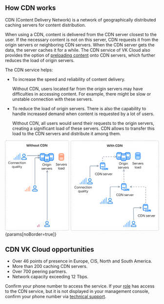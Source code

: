 ## How CDN works

CDN (Content Delivery Network) is a network of geographically distributed caching servers for content distribution.

When using a CDN, content is delivered from the CDN server closest to the user. If the necessary content is not on this server, CDN requests it from the origin servers or neighboring CDN servers. When the CDN server gets the data, the server caches it for a while. The CDN service of VK Cloud also provides the option of [preloading content](../../service-management/manage-cdn/content-settings#preloading_cache) onto CDN servers, which further reduces the load of origin servers.

The CDN service helps:

- To increase the speed and reliability of content delivery.

  Without CDN, users located far from the origin servers may have difficulties in accessing content. For example, there might be slow or unstable connection with these servers.

- To reduce the load of origin servers. There is also the capability to handle increased demand when content is requested by a lot of users.

  Without CDN, all users would send their requests to the origin servers, creating a significant load of these servers. CDN allows to transfer this load to the CDN servers and distribute it among them.

![CDN Operation Diagram](./assets/cdn-scheme.png){params[noBorder=true]}

## CDN VK Cloud opportunities

- Over 46 points of presence in Europe, CIS, North and South America.
- More than 200 caching CDN servers.
- Over 700 peering partners.
- Network capacity exceeding 12 Tbps.

<info>

Confirm your phone number to access the service. If your [role](/en/tools-for-using-services/account/concepts/rolesandpermissions) has access to the CDN service, but it is not displayed in your management console, confirm your phone number via [technical support](mailto:support@mcs.mail.ru).

</info>